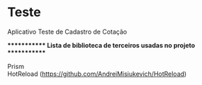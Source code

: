 # Teste
Aplicativo Teste de Cadastro de Cotação

<b>*********** Lista de biblioteca de terceiros usadas no projeto ***********</b>

Prism <br>
HotReload (https://github.com/AndreiMisiukevich/HotReload)
